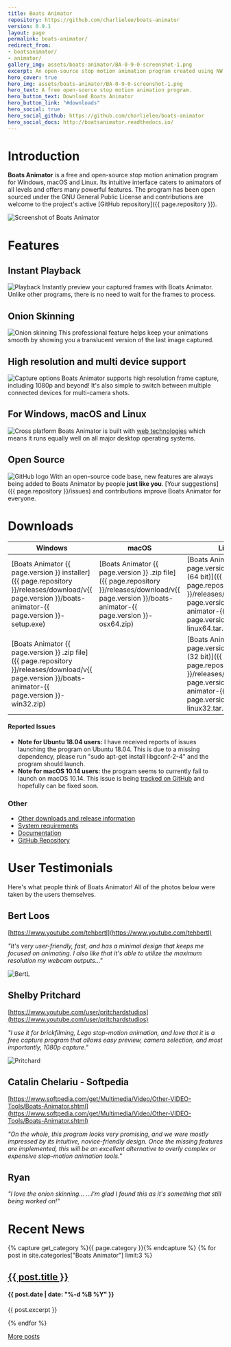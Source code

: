 ```yaml
---
title: Boats Animator
repository: https://github.com/charlielee/boats-animator
version: 0.9.1
layout: page
permalink: boats-animator/
redirect_from:
- boatsanimator/
- animator/
gallery_img: assets/boats-animator/BA-0-9-0-screenshot-1.png
excerpt: An open-source stop motion animation program created using NW.js.
hero_cover: true
hero_img: assets/boats-animator/BA-0-9-0-screenshot-1.png
hero_text: A free open-source stop motion animation program.
hero_button_text: Download Boats Animator
hero_button_link: "#downloads"
hero_social: true
hero_social_github: https://github.com/charlielee/boats-animator
hero_social_docs: http://boatsanimator.readthedocs.io/
---
```

# Introduction

**Boats Animator** is a free and open-source stop motion animation program for Windows, macOS and Linux. Its intuitive interface caters to animators of all levels and offers many powerful features. The program has been open sourced under the GNU General Public License and contributions are welcome to the project's active [GitHub repository]({{ page.repository }}).

![Screenshot of Boats Animator](../assets/boats-animator/BA-0-9-0-screenshot-1.png)

# Features

## Instant Playback

![Playback](../assets/boats-animator/playback.png) Instantly preview your captured frames with Boats Animator. Unlike other programs, there is no need to wait for the frames to process.

## Onion Skinning

![Onion skinning](../assets/boats-animator/onion-skin.png) This professional feature helps keep your animations smooth by showing you a translucent version of the last image captured. 

## High resolution and multi device support

![Capture options](../assets/boats-animator/capture-options.png) Boats Animator supports high resolution frame capture, including 1080p and beyond! It's also simple to switch between multiple connected devices for multi-camera shots.

## For Windows, macOS and Linux

![Cross platform](../assets/boats-animator/cross-platform.png) Boats Animator is built with [web technologies](http://nwjs.io/) which means it runs equally well on all major desktop operating systems.

## Open Source

![GitHub logo](../assets/boats-animator/github-logo.png) With an open-source code base, new features are always being added to Boats Animator by people **just like you**. [Your suggestions]({{ page.repository }}/issues) and contributions improve Boats Animator for everyone.

# Downloads

| Windows | macOS | Linux |
| - | - | - |
| [Boats Animator {{ page.version }} installer]({{ page.repository }}/releases/download/v{{ page.version }}/boats-animator-{{ page.version }}-setup.exe) | [Boats Animator {{ page.version }} .zip file]({{ page.repository }}/releases/download/v{{ page.version }}/boats-animator-{{ page.version }}-osx64.zip) | [Boats Animator {{ page.version }} .tar.gz (64 bit)]({{ page.repository }}/releases/download/v{{ page.version }}/boats-animator-{{ page.version }}-linux64.tar.gz) |
| [Boats Animator {{ page.version }} .zip file]({{ page.repository }}/releases/download/v{{ page.version }}/boats-animator-{{ page.version }}-win32.zip) | | [Boats Animator {{ page.version }} .tar.gz (32 bit)]({{ page.repository }}/releases/download/v{{ page.version }}/boats-animator-{{ page.version }}-linux32.tar.gz) |

#### Reported Issues

* **Note for Ubuntu 18.04 users:** I have received reports of issues launching the program on Ubuntu 18.04. This is due to a missing dependency, please run "sudo apt-get install libgconf-2-4" and the program should launch.
* **Note for macOS 10.14 users:** the program seems to currently fail to launch on macOS 10.14. This issue is being [tracked on GitHub](https://github.com/charlielee/boats-animator/issues/248) and hopefully can be fixed soon.

### Other

<ul class="plainlist">
  <li><a href="{{ page.repository }}/releases">Other downloads and release information</a></li>
  <li><a href="http://boatsanimator.readthedocs.io/en/latest/introduction/system-requirements/">System requirements</a></li>
  <li><a href="http://boatsanimator.readthedocs.io/">Documentation</a></li>
  <li><a href="{{ page.repository }}">GitHub Repository</a></li>
</ul>

# User Testimonials

Here's what people think of Boats Animator! All of the photos below were taken by the users themselves.

## Bert Loos

[https://www.youtube.com/tehbertl](https://www.youtube.com/tehbertl)

*"It's very user-friendly, fast, and has a minimal design that keeps me focused on animating. I also like that it's able to utilize the maximum resolution my webcam outputs..."*

![BertL](../assets/boats-animator/user-submissions/bertl1.jpg)

## Shelby Pritchard

[https://www.youtube.com/user/pritchardstudios](https://www.youtube.com/user/pritchardstudios)

*"I use it for brickfilming, Lego stop-motion animation, and love that it is a free capture program that allows easy preview, camera selection, and most importantly, 1080p capture."*

![Pritchard](../assets/boats-animator/user-submissions/pritchard1.jpg)

## Catalin Chelariu - Softpedia

[https://www.softpedia.com/get/Multimedia/Video/Other-VIDEO-Tools/Boats-Animator.shtml](https://www.softpedia.com/get/Multimedia/Video/Other-VIDEO-Tools/Boats-Animator.shtml)

*"On the whole, this program looks very promising, and we were mostly impressed by its intuitive, novice-friendly design. Once the missing features are implemented, this will be an excellent alternative to overly complex or expensive stop-motion animation tools."*

## Ryan

*"I love the onion skinning... ...I'm glad I found this as it's something that still being worked on!"*

# Recent News
{% capture get_category %}{{ page.category }}{% endcapture %}
{% for post in site.categories["Boats Animator"] limit:3 %}
<article class="item">
  <h2><a href="{{ post.url }}">{{ post.title }}</a></h2>
  <h4>{{ post.date | date: "%-d %B %Y" }}</h4>
  <p>{{ post.excerpt }}</p>
</article>
{% endfor %}

<a href="/category/boats-animator" class="button">More posts</a>

